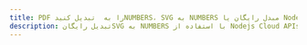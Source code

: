 ---title: PDF را به  تبدیل کنیدNUMBERS، SVG به NUMBERS مبدل رایگان یا Nodejs SDKdescription: تبدیل رایگانSVG به NUMBERS با استفاده از Nodejs Cloud APIs & SDK همچنین اسناد PDF را در Cloud ایجاد، ویرایش و رندر کنید.---